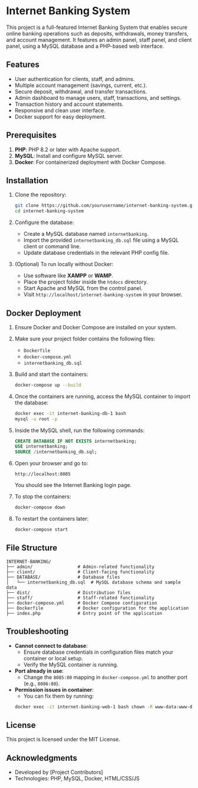 # Internet Banking System

This project is a full-featured Internet Banking System that enables secure online banking operations such as deposits, withdrawals, money transfers, and account management. It features an admin panel, staff panel, and client panel, using a MySQL database and a PHP-based web interface.

## Features

- User authentication for clients, staff, and admins.
- Multiple account management (savings, current, etc.).
- Secure deposit, withdrawal, and transfer transactions.
- Admin dashboard to manage users, staff, transactions, and settings.
- Transaction history and account statements.
- Responsive and clean user interface.
- Docker support for easy deployment.

## Prerequisites

1. **PHP**: PHP 8.2 or later with Apache support.
2. **MySQL**: Install and configure MySQL server.
3. **Docker**: For containerized deployment with Docker Compose.

## Installation

1. Clone the repository:
   ```bash
   git clone https://github.com/yourusername/internet-banking-system.git
   cd internet-banking-system
   ```

2. Configure the database:
   - Create a MySQL database named `internetbanking`.
   - Import the provided `internetbanking_db.sql` file using a MySQL client or command line.
   - Update database credentials in the relevant PHP config file.

3. (Optional) To run locally without Docker:
   - Use software like **XAMPP** or **WAMP**.
   - Place the project folder inside the `htdocs` directory.
   - Start Apache and MySQL from the control panel.
   - Visit `http://localhost/internet-banking-system` in your browser.

## Docker Deployment

1. Ensure Docker and Docker Compose are installed on your system.

2. Make sure your project folder contains the following files:
   - `Dockerfile`
   - `docker-compose.yml`
   - `internetbanking_db.sql`

3. Build and start the containers:
   ```bash
   docker-compose up --build
   ```

4. Once the containers are running, access the MySQL container to import the database:
   ```bash
   docker exec -it internet-banking-db-1 bash
   mysql -u root -p
   ```

5. Inside the MySQL shell, run the following commands:
   ```sql
   CREATE DATABASE IF NOT EXISTS internetbanking;
   USE internetbanking;
   SOURCE /internetbanking_db.sql;
   ```

6. Open your browser and go to:
   ```
   http://localhost:8085
   ```
   You should see the Internet Banking login page.

7. To stop the containers:
   ```bash
   docker-compose down
   ```

8. To restart the containers later:
   ```bash
   docker-compose start
   ```

## File Structure

   ```
   INTERNET-BANKING/
   ├── admin/                 # Admin-related functionality
   ├── client/                # Client-facing functionality
   ├── DATABASE/              # Database files
   │   └── internetbanking_db.sql  # MySQL database schema and sample data
   ├── dist/                  # Distribution files
   ├── staff/                 # Staff-related functionality
   ├── docker-compose.yml     # Docker Compose configuration
   ├── Dockerfile             # Docker configuration for the application
   ├── index.php              # Entry point of the application
   ```

## Troubleshooting

* **Cannot connect to database**:
   * Ensure database credentials in configuration files match your container or local setup.
   * Verify the MySQL container is running.
* **Port already in use**:
   * Change the `8085:80` mapping in `docker-compose.yml` to another port (e.g., `8086:80`).
* **Permission issues in container**:
   * You can fix them by running:
   ```bash
   docker exec -it internet-banking-web-1 bash chown -R www-data:www-data /var/www/html
   ```

## License

This project is licensed under the MIT License. 

## Acknowledgments

* Developed by [Project Contributors]
* Technologies: PHP, MySQL, Docker, HTML/CSS/JS
